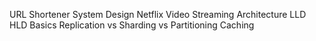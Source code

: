 URL Shortener System Design
Netflix Video Streaming Architecture
LLD HLD Basics
Replication vs Sharding vs Partitioning
Caching